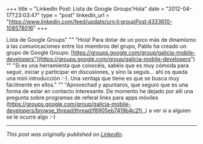 +++
title = "LinkedIn Post: Lista de Google Groups'Hola"
date = "2012-04-17T23:03:47"
type = "post"
linkedin_url = "https://www.linkedin.com/feed/update/urn:li:groupPost:4333610-108578016"
+++

Lista de Google Groups"
""
"Hola! Para dotar de un poco más de dinamismo a las comunicaciones entre los miembros del grupo, Pablo ha creado un grupo de Google Groups: [https://groups.google.com/group/galicia-mobile-developers"](https://groups.google.com/group/galicia-mobile-developers")
""
"Si es una herramienta que conocéis, sabéis que es muy cómoda para seguir, iniciar y participar en discusiones, y sino la seguís... ahí os queda una mini introducción :-). Una ventaja que tiene es que se busca muy fácilmente en ellos."
""
"Aprovechad y apuntaros, que seguro que es una forma de estar en contacto interesante. De momento he dejado por allí una pregunta sobre programas de referal links para apps móviles ([https://groups.google.com/group/galicia-mobile-developers/browse_thread/thread/f8905eb7419b4c2f),](https://groups.google.com/group/galicia-mobile-developers/browse_thread/thread/f8905eb7419b4c2f),) a ver si a alguien se le ocurre algo :-)

---

*This post was originally published on [LinkedIn](https://www.linkedin.com/in/adrianmoreno/recent-activity/all/).*